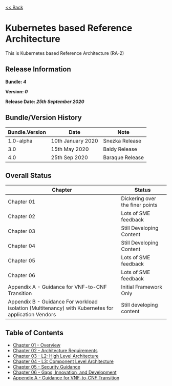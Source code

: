 [<< Back](../)

# Kubernetes based Reference Architecture

This is Kubernetes based Reference Architecture (RA-2)

## Release Information
**Bundle: _4_**

**Version: _0_**

**Release Date: _25th September 2020_**

## Bundle/Version History

| Bundle.Version    | Date              | Note
| ---               | ---               | ---               |
| 1.0-alpha         | 10th January 2020 | Snezka Release    |
| 3.0               | 15th May 2020     | Baldy Release     |
| 4.0               | 25th Sep 2020     | Baraque Release   |


## Overall Status

| Chapter | Status |
| --- | --- |
| Chapter 01 | Dickering over the finer points |
| Chapter 02 | Lots of SME feedback |
| Chapter 03 | Still Developing Content |
| Chapter 04 | Still Developing Content |
| Chapter 05 | Lots of SME feedback |
| Chapter 06 | Lots of SME feedback |
| Appendix A - Guidance for VNF-to-CNF Transition | Initial Framework Only |
| Appendix B - Guidance For workload isolation (Multitenancy) with Kubernetes for application Vendors | Still developing content |


## Table of Contents
* [Chapter 01 - Overview](chapters/chapter01.md)
* [Chapter 02 - Architecture Requirements](chapters/chapter02.md)
* [Chapter 03 - L2: High Level Architecture](chapters/chapter03.md)
* [Chapter 04 - L3: Component Level Architecture](chapters/chapter04.md)
* [Chapter 05 - Security Guidance](chapters/chapter05.md)
* [Chapter 06 - Gaps, Innovation, and Development](chapters/chapter06.md)
* [Appendix A - Guidance for VNF-to-CNF Transition](chapters/appendix-a.md)
